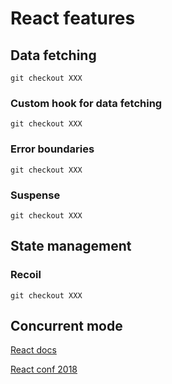 # React features

## Data fetching

```
git checkout XXX
```

### Custom hook for data fetching

```
git checkout XXX
```

### Error boundaries

```
git checkout XXX
```

### Suspense

```
git checkout XXX
```

## State management

### Recoil

```
git checkout XXX
```

## Concurrent mode

[React docs](https://reactjs.org/docs/concurrent-mode-intro.html)

[React conf 2018](https://www.youtube.com/watch?v=ByBPyMBTzM0)
